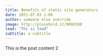 ```yaml
---
title: Benefits of static site generators
date: 2021-07-03 1:00
author: someone else override 
image: http://placehold.it/900X300
lead: "Thi is lead"
subtitle: a subtitle
---
```


This is the post content 2